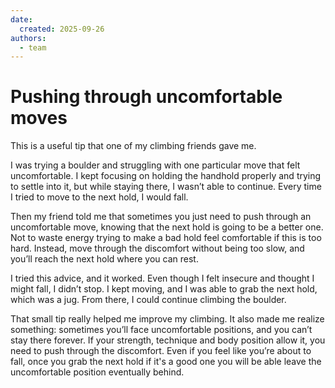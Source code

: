 ```yaml
---
date:
  created: 2025-09-26
authors:
  - team
---
```


# Pushing through uncomfortable moves

This is a useful tip that one of my climbing friends gave me. 
<!-- more -->

I was trying a boulder and struggling with one particular move that felt uncomfortable. I kept focusing on holding the handhold properly and trying to settle into it, but while staying there, I wasn’t able to continue. Every time I tried to move to the next hold, I would fall.

Then my friend told me that sometimes you just need to push through an uncomfortable move, knowing that the next hold is going to be a better one. Not to waste energy trying to make a bad hold feel comfortable if this is too hard. Instead, move through the discomfort without being too slow, and you’ll reach the next hold where you can rest.

I tried this advice, and it worked. Even though I felt insecure and thought I might fall, I didn’t stop. I kept moving, and I was able to grab the next hold, which was a jug. From there, I could continue climbing the boulder.

That small tip really helped me improve my climbing. It also made me realize something: sometimes you’ll face uncomfortable positions, and you can’t stay there forever. If your strength, technique and body position allow it, you need to push through the discomfort. Even if you feel like you’re about to fall, once you grab the next hold if it's a good one you will be able leave the uncomfortable position eventually behind.